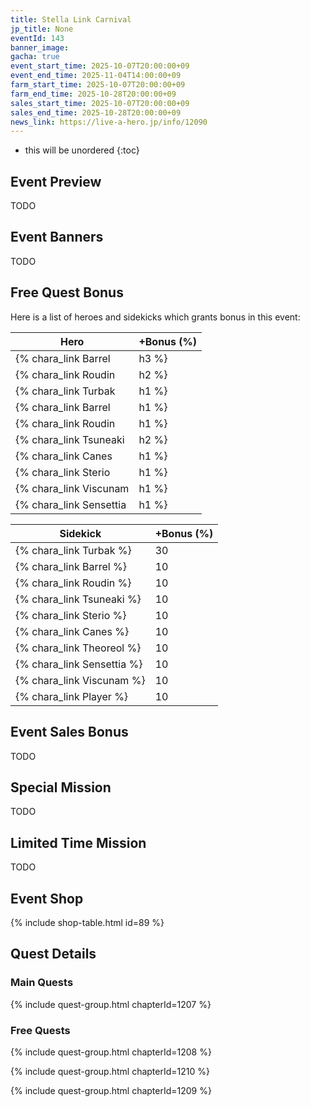 ```yaml
---
title: Stella Link Carnival
jp_title: None
eventId: 143
banner_image: 
gacha: true
event_start_time: 2025-10-07T20:00:00+09
event_end_time: 2025-11-04T14:00:00+09
farm_start_time: 2025-10-07T20:00:00+09
farm_end_time: 2025-10-28T20:00:00+09
sales_start_time: 2025-10-07T20:00:00+09
sales_end_time: 2025-10-28T20:00:00+09
news_link: https://live-a-hero.jp/info/12090
---
```


* this will be unordered
{:toc}

## Event Preview

TODO

## Event Banners

TODO

## Free Quest Bonus

Here is a list of heroes and sidekicks which grants bonus in this event:

| Hero | +Bonus (%) |
|---|---|
| {% chara_link Barrel|h3 %} | 40 |
| {% chara_link Roudin|h2 %} | 40 |
| {% chara_link Turbak|h1 %} | 30 |
| {% chara_link Barrel|h1 %} | 10 |
| {% chara_link Roudin|h1 %} | 10 |
| {% chara_link Tsuneaki|h2 %} | 20 |
| {% chara_link Canes|h1 %} | 20 |
| {% chara_link Sterio|h1 %} | 10 |
| {% chara_link Viscunam|h1 %} | 20 |
| {% chara_link Sensettia|h1 %} | 10 |

| Sidekick | +Bonus (%) |
|---|---|
| {% chara_link Turbak %} | 30 |
| {% chara_link Barrel %} | 10 |
| {% chara_link Roudin %} | 10 |
| {% chara_link Tsuneaki %} | 10 |
| {% chara_link Sterio %} | 10 |
| {% chara_link Canes %} | 10 |
| {% chara_link Theoreol %} | 10 |
| {% chara_link Sensettia %} | 10 |
| {% chara_link Viscunam %} | 10 |
| {% chara_link Player %} | 10 |

## Event Sales Bonus

TODO

## Special Mission

TODO

## Limited Time Mission

TODO

## Event Shop

{% include shop-table.html id=89 %}

## Quest Details

### Main Quests

{% include quest-group.html chapterId=1207 %}

### Free Quests

{% include quest-group.html chapterId=1208 %}

{% include quest-group.html chapterId=1210 %}

{% include quest-group.html chapterId=1209 %}

